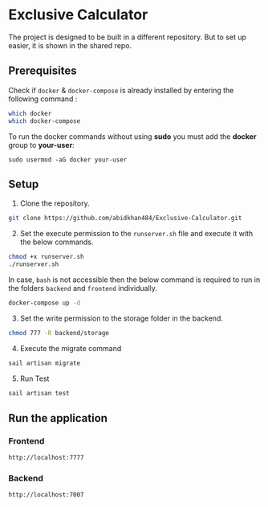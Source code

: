 # Exclusive Calculator
The project is designed to be built in a different repository. But to set up easier, it is shown in the shared repo.
## Prerequisites

Check if `docker` & `docker-compose` is already installed by entering the following command : 

```sh
which docker
which docker-compose
```

To run the docker commands without using **sudo** you must add the **docker** group to **your-user**:

```
sudo usermod -aG docker your-user
```

## Setup
1. Clone the repository.
```sh
git clone https://github.com/abidkhan484/Exclusive-Calculator.git
```

2. Set the execute permission to the `runserver.sh` file and execute it with the below commands.

```sh
chmod +x runserver.sh
./runserver.sh
```

In case, `bash` is not accessible then the below command is required to run in the folders `backend` and `frontend` individually.

```sh
docker-compose up -d
```

3. Set the write permission to the storage folder in the backend. 
```sh
chmod 777 -R backend/storage
```

4. Execute the migrate command
```sh
sail artisan migrate
```

5. Run Test
```sh
sail artisan test
```

## Run the application

### Frontend
```sh
http://localhost:7777
```

### Backend
```sh
http://localhost:7007
```
